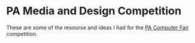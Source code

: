 # PA Media and Design Competition
These are some of the resourse and ideas I had for the [PA Computer Fair](https://mediadesigncompetition.org/) competition.
